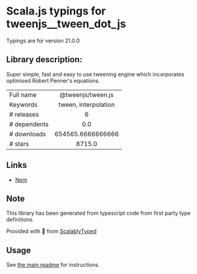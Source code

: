 
# Scala.js typings for tweenjs__tween_dot_js

Typings are for version 21.0.0

## Library description:
Super simple, fast and easy to use tweening engine which incorporates optimised Robert Penner's equations.

|                    |                 |
| ------------------ | :-------------: |
| Full name          | @tweenjs/tween.js |
| Keywords           | tween, interpolation |
| # releases         | 6 |
| # dependents       | 0.0 |
| # downloads        | 654565.6666666666 |
| # stars            | 8715.0 |

## Links
- [Npm](https://www.npmjs.com/package/%40tweenjs%2Ftween.js)
    


## Note
This library has been generated from typescript code from first party type definitions.

Provided with :purple_heart: from [ScalablyTyped](https://github.com/oyvindberg/ScalablyTyped)

## Usage
See [the main readme](../../readme.md) for instructions.


